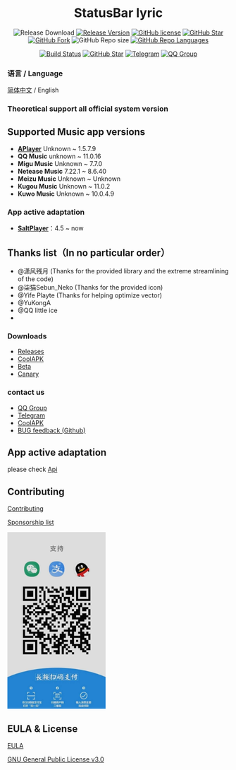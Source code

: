 <h1 align="center">StatusBar lyric</h1>

<div align="center">

![Release Download](https://img.shields.io/github/downloads/577fkj/MIUIStatusBarLyric/total?style=flat-square)
[![Release Version](https://img.shields.io/github/v/release/577fkj/MIUIStatusBarLyric?style=flat-square)](https://github.com/577fkj/MIUIStatusBarLyric/releases/latest)
[![GitHub license](https://img.shields.io/github/license/577fkj/MIUIStatusBarLyric?style=flat-square)](LICENSE)
[![GitHub Star](https://img.shields.io/github/stars/577fkj/MIUIStatusBarLyric?style=flat-square)](https://github.com/577fkj/MIUIStatusBarLyric/stargazers)
[![GitHub Fork](https://img.shields.io/github/forks/577fkj/MIUIStatusBarLyric?style=flat-square)](https://github.com/577fkj/MIUIStatusBarLyric/network/members)
![GitHub Repo size](https://img.shields.io/github/repo-size/577fkj/MIUIStatusBarLyric?style=flat-square&color=3cb371)
[![GitHub Repo Languages](https://img.shields.io/github/languages/top/577fkj/MIUIStatusBarLyric?style=flat-square)](https://github.com/577fkj/MIUIStatusBarLyric/search?l=java)

[![Build Status](https://img.shields.io/endpoint.svg?url=https%3A%2F%2Factions-badge.atrox.dev%2F577fkj%2FMIUIStatusBarLyric%2Fbadge%3Fref%3Dmain&style=flat)](https://actions-badge.atrox.dev/577fkj/MIUIStatusBarLyric/goto?ref=main)
[![GitHub Star](https://img.shields.io/github/stars/577fkj/MIUIStatusBarLyric.svg?style=social)](https://github.com/577fkj/MIUIStatusBarLyric)
[![Telegram](https://img.shields.io/badge/Telegram-MIUIStatusBatLyric-blue.svg?style=flat-square&color=12b7f5)](https://t.me/MIUIStatusBatLyric)
[![QQ Group](https://img.shields.io/badge/QQ%20Group-884185860-blue.svg?style=flat-square&color=12b7f5)](https://qm.qq.com/cgi-bin/qm/qr?k=ea_MP7zFoZJEdpxDFQcadBdbZmwYXZHh&jump_from=webapi)

</div>

### 语言 / Language

[简体中文](README.md) / English

### Theoretical support __all__ official system version

## Supported Music app versions

- __[APlayer](https://github.com/rRemix/APlayer)__ Unknown ~ 1.5.7.9
- __QQ Music__ unknown ~ 11.0.16
- __Migu Music__ Unknown ~ 7.7.0
- __Netease Music__ 7.22.1 ~ 8.6.40
- __Meizu Music__ Unknown ~ Unknown
- __Kugou Music__ Unknown ~ 11.0.2
- __Kuwo Music__ Unknown ~ 10.0.4.9

### App active adaptation

- __[SaltPlayer](https://github.com/Moriafly/SaltPlayerSource)__：4.5 ~ now

## Thanks list（In no particular order）

- @潇风残月 (Thanks for the provided library and the extreme streamlining of the code)
- @柒猫Sebun_Neko (Thanks for the provided icon)
- @Yife Playte (Thanks for helping optimize vector)
- @YuKongA
- @QQ little ice
-

### Downloads

- [Releases](https://github.com/577fkj/MIUIStatusBarLyric/releases)
- [CoolAPK](https://www.coolapk.com/apk/miui.statusbar.lyric)
- [Beta](https://github.com/577fkj/MIUIStatusBarLyric/actions/workflows/Android.yml)
- [Canary](https://github.com/577fkj/MIUIStatusBarLyric/actions/workflows/Android_Dev.yml)

### contact us

- [QQ Group](https://jq.qq.com/?_wv=1027&amp;k=KQeQjgsv)
- [Telegram](https://t.me/MIUIStatusBatLyric)
- [CoolAPK](https://www.coolapk.com/apk/miui.statusbar.lyric)
- [BUG feedback (Github)](https://github.com/577fkj/MIUIStatusBarLyric/issues/new)

## App active adaptation

please check [Api](https://github.com/577fkj/StatusBarApiExample)

## Contributing

[Contributing](doc/CONTRIBUTING_EN.md)

[Sponsorship list](doc/SPONSOR.md)

<img height="400px" src="./images/3to1.jpg" />

## EULA & License

[EULA](doc/EULA.md)

[GNU General Public License v3.0](LICENSE)
